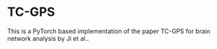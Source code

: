 # TC-GPS
This is a PyTorch based implementation of the paper TC-GPS for brain network analysis by Ji et al..
